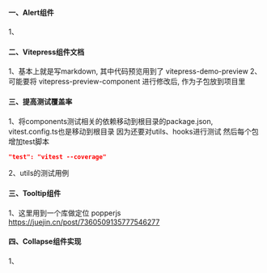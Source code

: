 #### 一、Alert组件
1、


#### 二、Vitepress组件文档
1、基本上就是写markdown, 其中代码预览用到了 vitepress-demo-preview
2、可能要将 vitepress-preview-component 进行修改后, 作为子包放到项目里

#### 三、提高测试覆盖率
1、将components测试相关的依赖移动到根目录的package.json, vitest.config.ts也是移动到根目录
因为还要对utils、hooks进行测试
然后每个包增加test脚本
```json
"test": "vitest --coverage"
```

2、utils的测试用例


#### 三、Tooltip组件
1、这里用到一个库做定位 popperjs
https://juejin.cn/post/7360509135777546277

#### 四、Collapse组件实现
1、


